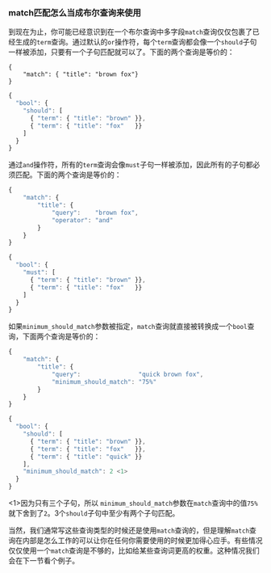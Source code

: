 ### match匹配怎么当成布尔查询来使用

到现在为止，你可能已经意识到在一个布尔查询中多字段`match`查询仅仅包裹了已经生成的`term`查询。通过默认的`or`操作符，每个`term`查询都会像一个`should`子句一样被添加，只要有一个子句匹配就可以了。下面的两个查询是等价的：

```Javacript
{
    "match": { "title": "brown fox"}
}
```

```Javascript
{
  "bool": {
    "should": [
      { "term": { "title": "brown" }},
      { "term": { "title": "fox"   }}
    ]
  }
}
```

通过`and`操作符，所有的`term`查询会像`must`子句一样被添加，因此所有的子句都必须匹配。下面的两个查询是等价的：

```Javascript
{
    "match": {
        "title": {
            "query":    "brown fox",
            "operator": "and"
        }
    }
}
```

```Javascript
{
  "bool": {
    "must": [
      { "term": { "title": "brown" }},
      { "term": { "title": "fox"   }}
    ]
  }
}
```

如果`minimum_should_match`参数被指定，`match`查询就直接被转换成一个`bool`查询，下面两个查询是等价的：

```Javascript
{
    "match": {
        "title": {
            "query":                "quick brown fox",
            "minimum_should_match": "75%"
        }
    }
}
```

```Javascript
{
  "bool": {
    "should": [
      { "term": { "title": "brown" }},
      { "term": { "title": "fox"   }},
      { "term": { "title": "quick" }}
    ],
    "minimum_should_match": 2 <1>
  }
}
```
<1>因为只有三个子句，所以 `minimum_should_match`参数在`match`查询中的值`75%`就下舍到了`2`。3个`should`子句中至少有两个子句匹配。

当然，我们通常写这些查询类型的时候还是使用`match`查询的，但是理解`match`查询在内部是怎么工作的可以让你在任何你需要使用的时候更加得心应手。有些情况仅仅使用一个`match`查询是不够的，比如给某些查询词更高的权重。这种情况我们会在下一节看个例子。


<!--
=== How match Uses bool

By now, you have probably realized that <<match-multi-word,multiword `match`
queries>> simply wrap((("match query", "use of bool query in multi-word searches")))((("bool query", "use by match query in multi-word searches")))((("full text search", "how match query uses bool query"))) the generated `term` queries in a `bool` query. With the
default `or` operator, each `term` query is added as a `should` clause, so
at least one clause must match. These two queries are equivalent:

[source,js]
--------------------------------------------------
{
    "match": { "title": "brown fox"}
}
--------------------------------------------------

[source,js]
--------------------------------------------------
{
  "bool": {
    "should": [
      { "term": { "title": "brown" }},
      { "term": { "title": "fox"   }}
    ]
  }
}
--------------------------------------------------

With the `and` operator, all the `term` queries are added as `must` clauses,
so _all_ clauses must match. These two queries are equivalent:

[source,js]
--------------------------------------------------
{
    "match": {
        "title": {
            "query":    "brown fox",
            "operator": "and"
        }
    }
}
--------------------------------------------------

[source,js]
--------------------------------------------------
{
  "bool": {
    "must": [
      { "term": { "title": "brown" }},
      { "term": { "title": "fox"   }}
    ]
  }
}
--------------------------------------------------

And if the `minimum_should_match` parameter is((("minimum_should_match parameter", "match query using bool query"))) specified, it is passed
directly through to the `bool` query, making these two queries equivalent:

[source,js]
--------------------------------------------------
{
    "match": {
        "title": {
            "query":                "quick brown fox",
            "minimum_should_match": "75%"
        }
    }
}
--------------------------------------------------

[source,js]
--------------------------------------------------
{
  "bool": {
    "should": [
      { "term": { "title": "brown" }},
      { "term": { "title": "fox"   }},
      { "term": { "title": "quick" }}
    ],
    "minimum_should_match": 2 <1>
  }
}
--------------------------------------------------
<1> Because there are only three clauses, the `minimum_should_match`
    value of `75%` in the `match` query is rounded down to `2`.
    At least two out of the three `should`  clauses must match.


Of course, we would normally write these types of queries by using the `match`
query, but understanding how the `match` query works internally lets you take
control of the process when you need to. Some things can't be
done with a single `match` query, such as give more weight to some query terms
than to others. We will look at an example of this in the next section.

-->

